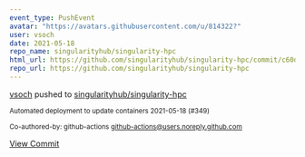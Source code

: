 ```yaml
---
event_type: PushEvent
avatar: "https://avatars.githubusercontent.com/u/814322?"
user: vsoch
date: 2021-05-18
repo_name: singularityhub/singularity-hpc
html_url: https://github.com/singularityhub/singularity-hpc/commit/c60d78a41519e221452220cfa102c49f25c0dc3d
repo_url: https://github.com/singularityhub/singularity-hpc
---
```


<a href='https://github.com/vsoch' target='_blank'>vsoch</a> pushed to <a href='https://github.com/singularityhub/singularity-hpc' target='_blank'>singularityhub/singularity-hpc</a>

<small>Automated deployment to update containers 2021-05-18 (#349)

Co-authored-by: github-actions <github-actions@users.noreply.github.com></small>

<a href='https://github.com/singularityhub/singularity-hpc/commit/c60d78a41519e221452220cfa102c49f25c0dc3d' target='_blank'>View Commit</a>